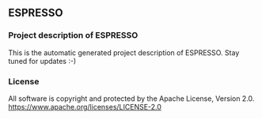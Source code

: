 ## ESPRESSO
### Project description of ESPRESSO
This is the automatic generated project description of ESPRESSO. Stay tuned for updates :-)
### License
All software is copyright and protected by the Apache License, Version 2.0.
https://www.apache.org/licenses/LICENSE-2.0